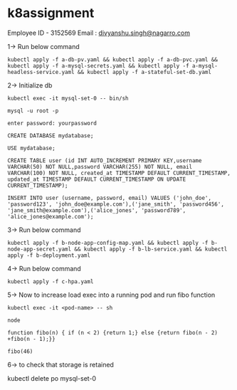 # k8assignment

Employee ID - 3152569
Email :  divyanshu.singh@nagarro.com

1-> Run below command

	kubectl apply -f a-db-pv.yaml && kubectl apply -f a-db-pvc.yaml && kubectl apply -f a-mysql-secrets.yaml && kubectl apply -f a-mysql-headless-service.yaml && kubectl apply -f a-stateful-set-db.yaml

2-> Initialize db

	kubectl exec -it mysql-set-0 -- bin/sh

	mysql -u root -p

	enter password: yourpassword

  	CREATE DATABASE mydatabase;

	USE mydatabase;

	CREATE TABLE user (id INT AUTO_INCREMENT PRIMARY KEY,username VARCHAR(50) NOT NULL,password VARCHAR(255) NOT NULL, email VARCHAR(100) NOT NULL, created_at TIMESTAMP DEFAULT CURRENT_TIMESTAMP, updated_at TIMESTAMP DEFAULT CURRENT_TIMESTAMP ON UPDATE CURRENT_TIMESTAMP);

	INSERT INTO user (username, password, email) VALUES ('john_doe', 'password123', 'john_doe@example.com'),('jane_smith', 'password456', 'jane_smith@example.com'),('alice_jones', 'password789', 'alice_jones@example.com');

3-> Run below command

	kubectl apply -f b-node-app-config-map.yaml && kubectl apply -f b-node-app-secret.yaml && kubectl apply -f b-lb-service.yaml && kubectl apply -f b-deployment.yaml

4-> Run below command

	kubectl apply -f c-hpa.yaml

5-> Now to increase load exec into a running pod and run fibo function

	kubectl exec -it <pod-name> -- sh

	node

	function fibo(n) { if (n < 2) {return 1;} else {return fibo(n - 2) +fibo(n - 1);}}

	fibo(46)

6-> to check that storage is retained

  kubectl delete po mysql-set-0


